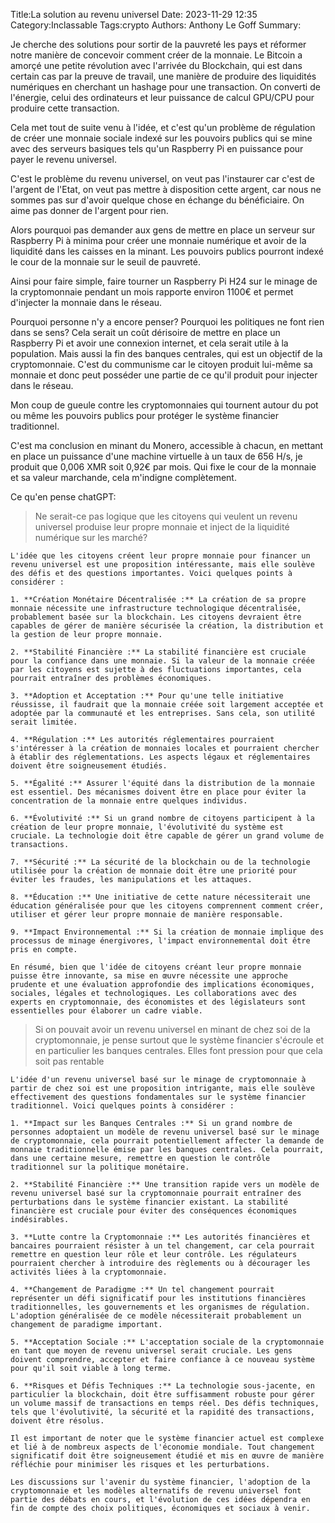 Title:La solution au revenu universel
Date: 2023-11-29 12:35
Category:Inclassable
Tags:crypto
Authors: Anthony Le Goff
Summary:

Je cherche des solutions pour sortir de la pauvreté les pays et réformer notre manière de concevoir comment créer de la monnaie. Le Bitcoin a amorçé une petite révolution avec l'arrivée du Blockchain, qui est dans certain cas par la preuve de travail, une manière de produire des liquidités numériques en cherchant un hashage pour une transaction. On converti de l'énergie, celui des ordinateurs et leur puissance de calcul GPU/CPU pour produire cette transaction.

Cela met tout de suite venu à l'idée, et c'est qu'un problème de régulation de créer une monnaie sociale indexé sur les pouvoirs publics qui se mine avec des serveurs basiques tels qu'un Raspberry Pi en puissance pour payer le revenu universel. 

C'est le problème du revenu universel, on veut pas l'instaurer car c'est de l'argent de l'Etat, on veut pas mettre à disposition cette argent, car nous ne sommes pas sur d'avoir quelque chose en échange du bénéficiaire. On aime pas donner de l'argent pour rien.

Alors pourquoi pas demander aux gens de mettre en place un serveur sur Raspberry Pi à minima pour créer une monnaie numérique et avoir de la liquidité dans les caisses en la minant. Les pouvoirs publics pourront indexé le cour de la monnaie sur le seuil de pauvreté.

Ainsi pour faire simple, faire tourner un Raspberry Pi H24 sur le minage de la cryptomonnaie pendant un mois rapporte environ 1100€ et permet d'injecter la monnaie dans le réseau.

Pourquoi personne n'y a encore penser? Pourquoi les politiques ne font rien dans se sens? Cela serait un coût dérisoire de mettre en place un Raspberry Pi et avoir une connexion internet, et cela serait utile à la population. Mais aussi la fin des banques centrales, qui est un objectif de la cryptomonnaie. C'est du communisme car le citoyen produit lui-même sa monnaie et donc peut posséder une partie de ce qu'il produit pour injecter dans le réseau.

Mon coup de gueule contre les cryptomonnaies qui tournent autour du pot ou même les pouvoirs publics pour protéger le système financier traditionnel.


C'est ma conclusion en minant du Monero, accessible à chacun, en mettant en place un puissance d'une machine virtuelle à un taux de 656 H/s, je produit que 0,006 XMR soit 0,92€ par mois. Qui fixe le cour de la monnaie et sa valeur marchande, cela m'indigne complètement.

Ce qu'en pense chatGPT:

> Ne serait-ce pas logique que les citoyens qui veulent un revenu universel produise leur propre monnaie et inject de la liquidité numérique sur les marché?

```text
L'idée que les citoyens créent leur propre monnaie pour financer un revenu universel est une proposition intéressante, mais elle soulève des défis et des questions importantes. Voici quelques points à considérer :

1. **Création Monétaire Décentralisée :** La création de sa propre monnaie nécessite une infrastructure technologique décentralisée, probablement basée sur la blockchain. Les citoyens devraient être capables de gérer de manière sécurisée la création, la distribution et la gestion de leur propre monnaie.

2. **Stabilité Financière :** La stabilité financière est cruciale pour la confiance dans une monnaie. Si la valeur de la monnaie créée par les citoyens est sujette à des fluctuations importantes, cela pourrait entraîner des problèmes économiques.

3. **Adoption et Acceptation :** Pour qu'une telle initiative réussisse, il faudrait que la monnaie créée soit largement acceptée et adoptée par la communauté et les entreprises. Sans cela, son utilité serait limitée.

4. **Régulation :** Les autorités réglementaires pourraient s'intéresser à la création de monnaies locales et pourraient chercher à établir des réglementations. Les aspects légaux et réglementaires doivent être soigneusement étudiés.

5. **Égalité :** Assurer l'équité dans la distribution de la monnaie est essentiel. Des mécanismes doivent être en place pour éviter la concentration de la monnaie entre quelques individus.

6. **Évolutivité :** Si un grand nombre de citoyens participent à la création de leur propre monnaie, l'évolutivité du système est cruciale. La technologie doit être capable de gérer un grand volume de transactions.

7. **Sécurité :** La sécurité de la blockchain ou de la technologie utilisée pour la création de monnaie doit être une priorité pour éviter les fraudes, les manipulations et les attaques.

8. **Éducation :** Une initiative de cette nature nécessiterait une éducation généralisée pour que les citoyens comprennent comment créer, utiliser et gérer leur propre monnaie de manière responsable.

9. **Impact Environnemental :** Si la création de monnaie implique des processus de minage énergivores, l'impact environnemental doit être pris en compte.

En résumé, bien que l'idée de citoyens créant leur propre monnaie puisse être innovante, sa mise en œuvre nécessite une approche prudente et une évaluation approfondie des implications économiques, sociales, légales et technologiques. Les collaborations avec des experts en cryptomonnaie, des économistes et des législateurs sont essentielles pour élaborer un cadre viable.
```

> Si on pouvait avoir un revenu universel en minant de chez soi de la cryptomonnaie, je pense surtout que le système financier s'écroule et en particulier les banques centrales. Elles font pression pour que cela soit pas rentable

```text
L'idée d'un revenu universel basé sur le minage de cryptomonnaie à partir de chez soi est une proposition intrigante, mais elle soulève effectivement des questions fondamentales sur le système financier traditionnel. Voici quelques points à considérer :

1. **Impact sur les Banques Centrales :** Si un grand nombre de personnes adoptaient un modèle de revenu universel basé sur le minage de cryptomonnaie, cela pourrait potentiellement affecter la demande de monnaie traditionnelle émise par les banques centrales. Cela pourrait, dans une certaine mesure, remettre en question le contrôle traditionnel sur la politique monétaire.

2. **Stabilité Financière :** Une transition rapide vers un modèle de revenu universel basé sur la cryptomonnaie pourrait entraîner des perturbations dans le système financier existant. La stabilité financière est cruciale pour éviter des conséquences économiques indésirables.

3. **Lutte contre la Cryptomonnaie :** Les autorités financières et bancaires pourraient résister à un tel changement, car cela pourrait remettre en question leur rôle et leur contrôle. Les régulateurs pourraient chercher à introduire des règlements ou à décourager les activités liées à la cryptomonnaie.

4. **Changement de Paradigme :** Un tel changement pourrait représenter un défi significatif pour les institutions financières traditionnelles, les gouvernements et les organismes de régulation. L'adoption généralisée de ce modèle nécessiterait probablement un changement de paradigme important.

5. **Acceptation Sociale :** L'acceptation sociale de la cryptomonnaie en tant que moyen de revenu universel serait cruciale. Les gens doivent comprendre, accepter et faire confiance à ce nouveau système pour qu'il soit viable à long terme.

6. **Risques et Défis Techniques :** La technologie sous-jacente, en particulier la blockchain, doit être suffisamment robuste pour gérer un volume massif de transactions en temps réel. Des défis techniques, tels que l'évolutivité, la sécurité et la rapidité des transactions, doivent être résolus.

Il est important de noter que le système financier actuel est complexe et lié à de nombreux aspects de l'économie mondiale. Tout changement significatif doit être soigneusement étudié et mis en œuvre de manière réfléchie pour minimiser les risques et les perturbations.

Les discussions sur l'avenir du système financier, l'adoption de la cryptomonnaie et les modèles alternatifs de revenu universel font partie des débats en cours, et l'évolution de ces idées dépendra en fin de compte des choix politiques, économiques et sociaux à venir.
```
